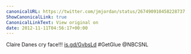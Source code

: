 ```yaml
---
canonicalURL: https://twitter.com/jmjordan/status/267490910458228737
ShowCanonicalLink: true
CanonicalLinkText: View original on
date: 2012-11-11T04:56:17+00:00
---
```

Claire Danes cry face!!! [is.gd/GvbsLd](http://is.gd/GvbsLd) #GetGlue @NBCSNL